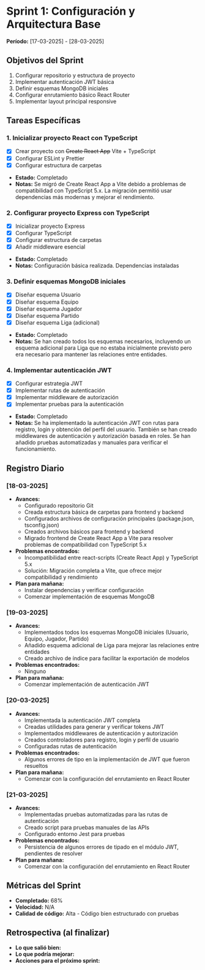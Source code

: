 # Sprint 1: Configuración y Arquitectura Base
**Período:** [17-03-2025] - [28-03-2025]

## Objetivos del Sprint
1. Configurar repositorio y estructura de proyecto
2. Implementar autenticación JWT básica
3. Definir esquemas MongoDB iniciales
4. Configurar enrutamiento básico React Router
5. Implementar layout principal responsive

## Tareas Específicas

### 1. Inicializar proyecto React con TypeScript
- [x] Crear proyecto con ~~Create React App~~ Vite + TypeScript
- [x] Configurar ESLint y Prettier
- [x] Configurar estructura de carpetas
- **Estado:** Completado
- **Notas:** Se migró de Create React App a Vite debido a problemas de compatibilidad con TypeScript 5.x. La migración permitió usar dependencias más modernas y mejorar el rendimiento.

### 2. Configurar proyecto Express con TypeScript
- [x] Inicializar proyecto Express
- [x] Configurar TypeScript
- [x] Configurar estructura de carpetas
- [x] Añadir middleware esencial
- **Estado:** Completado
- **Notas:** Configuración básica realizada. Dependencias instaladas

### 3. Definir esquemas MongoDB iniciales
- [x] Diseñar esquema Usuario
- [x] Diseñar esquema Equipo
- [x] Diseñar esquema Jugador
- [x] Diseñar esquema Partido
- [x] Diseñar esquema Liga (adicional)
- **Estado:** Completado
- **Notas:** Se han creado todos los esquemas necesarios, incluyendo un esquema adicional para Liga que no estaba inicialmente previsto pero era necesario para mantener las relaciones entre entidades.

### 4. Implementar autenticación JWT
- [x] Configurar estrategia JWT
- [x] Implementar rutas de autenticación
- [x] Implementar middleware de autorización
- [x] Implementar pruebas para la autenticación
- **Estado:** Completado
- **Notas:** Se ha implementado la autenticación JWT con rutas para registro, login y obtención del perfil del usuario. También se han creado middlewares de autenticación y autorización basada en roles. Se han añadido pruebas automatizadas y manuales para verificar el funcionamiento.

## Registro Diario

### [18-03-2025]
- **Avances:**
  - Configurado repositorio Git
  - Creada estructura básica de carpetas para frontend y backend
  - Configurados archivos de configuración principales (package.json, tsconfig.json)
  - Creados archivos básicos para frontend y backend
  - Migrado frontend de Create React App a Vite para resolver problemas de compatibilidad con TypeScript 5.x
- **Problemas encontrados:**
  - Incompatibilidad entre react-scripts (Create React App) y TypeScript 5.x
  - Solución: Migración completa a Vite, que ofrece mejor compatibilidad y rendimiento
- **Plan para mañana:**
  - Instalar dependencias y verificar configuración
  - Comenzar implementación de esquemas MongoDB

### [19-03-2025]
- **Avances:**
  - Implementados todos los esquemas MongoDB iniciales (Usuario, Equipo, Jugador, Partido)
  - Añadido esquema adicional de Liga para mejorar las relaciones entre entidades
  - Creado archivo de índice para facilitar la exportación de modelos
- **Problemas encontrados:**
  - Ninguno
- **Plan para mañana:**
  - Comenzar implementación de autenticación JWT

### [20-03-2025]
- **Avances:**
  - Implementada la autenticación JWT completa
  - Creadas utilidades para generar y verificar tokens JWT
  - Implementados middlewares de autenticación y autorización
  - Creados controladores para registro, login y perfil de usuario
  - Configuradas rutas de autenticación
- **Problemas encontrados:**
  - Algunos errores de tipo en la implementación de JWT que fueron resueltos
- **Plan para mañana:**
  - Comenzar con la configuración del enrutamiento en React Router

### [21-03-2025]
- **Avances:**
  - Implementadas pruebas automatizadas para las rutas de autenticación
  - Creado script para pruebas manuales de las APIs
  - Configurado entorno Jest para pruebas
- **Problemas encontrados:**
  - Persistencia de algunos errores de tipado en el módulo JWT, pendientes de resolver
- **Plan para mañana:**
  - Comenzar con la configuración del enrutamiento en React Router

## Métricas del Sprint
- **Completado:** 68%
- **Velocidad:** N/A
- **Calidad de código:** Alta - Código bien estructurado con pruebas

## Retrospectiva (al finalizar)
- **Lo que salió bien:**
- **Lo que podría mejorar:**
- **Acciones para el próximo sprint:** 